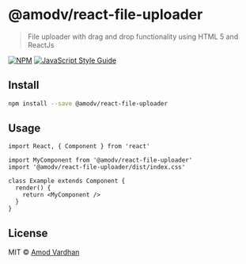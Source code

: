 # @amodv/react-file-uploader

> File uploader with drag and drop functionality using HTML 5 and ReactJs

[![NPM](https://img.shields.io/npm/v/@amodv/react-file-uploader.svg)](https://www.npmjs.com/package/@amodv/react-file-uploader) [![JavaScript Style Guide](https://img.shields.io/badge/code_style-standard-brightgreen.svg)](https://standardjs.com)

## Install

```bash
npm install --save @amodv/react-file-uploader
```

## Usage

```tsx
import React, { Component } from 'react'

import MyComponent from '@amodv/react-file-uploader'
import '@amodv/react-file-uploader/dist/index.css'

class Example extends Component {
  render() {
    return <MyComponent />
  }
}
```

## License

MIT © [Amod Vardhan](https://github.com/AmodVardhan)
